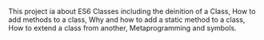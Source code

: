 This project ia about ES6 Classes including the deinition of a Class, How to add methods to a class,
Why and how to add a static method to a class, How to extend a class from another, Metaprogramming and symbols. 
